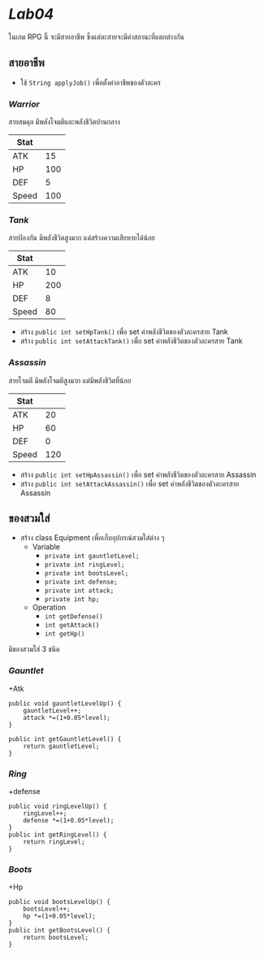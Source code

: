 # *Lab04*

ในเกม RPG นี้ จะมีสายอาชีพ ซึ่งแต่ละสายจะมีค่าสถานะที่แตกต่างกัน

## สายอาชีพ
- ใช้ `String applyJob()` เพื่อตั้งค่าอาชีพของตัวละคร
### *Warrior*
สายสมดุล มีพลังโจมตีและพลังชีวิตปานกลาง

| **Stat** |     |
|----------|-----|
| ATK      | 15  |
| HP       | 100 |
| DEF     | 5 |
| Speed     | 100 |


### *Tank*
สายป้องกัน มีพลังชีวิตสูงมาก แต่สร้างความเสียหายได้น้อย

| **Stat** |     |
|----------|-----|
| ATK      | 10  |
| HP       | 200 |
| DEF     | 8 |
| Speed     | 80 |

- สร้าง `public int setHpTank()` เพื่อ set ค่าพลังชีวิตของตัวละครสาย Tank
- สร้าง `public int setAttackTank()` เพื่อ set ค่าพลังชีวิตของตัวละครสาย Tank

### *Assassin*
สายโจมตี มีพลังโจมตีสูงมาก แต่มีพลังชีวิตที่น้อย

| **Stat** |     |
|----------|-----|
| ATK      | 20  |
| HP       | 60 |
| DEF     | 0 |
| Speed     | 120 |

- สร้าง `public int setHpAssassin()` เพื่อ set ค่าพลังชีวิตของตัวละครสาย Assassin
- สร้าง `public int setAttackAssassin()` เพื่อ set ค่าพลังชีวิตของตัวละครสาย Assassin


## ของสวมใส่
- สร้าง class Equipment เพื่อเก็บอุปกรณ์สวมใส่ต่าง ๆ
  - Variable
    - `private int gauntletLevel;`
    - `private int ringLevel;`
    - `private int bootsLevel;`
    - `private int defense;`
    - `private int attack;`
    - `private int hp;`
  - Operation
    - `int getDefense()`
    - `int getAttack()`
    - `int getHp()`

มีของสวมใส่ 3 ชนิด
### *Gauntlet*
+Atk

    public void gauntletLevelUp() {
        gauntletLevel++;
        attack *=(1+0.05*level);
    }

    public int getGauntletLevel() {
        return gauntletLevel;
    }

### *Ring*
+defense

    public void ringLevelUp() {
        ringLevel++;
        defense *=(1+0.05*level);
    }
    public int getRingLevel() {
        return ringLevel;
    }

### *Boots*
+Hp

    public void bootsLevelUp() {
        bootsLevel++;
        hp *=(1+0.05*level);
    }
    public int getBootsLevel() {
        return bootsLevel;
    }
